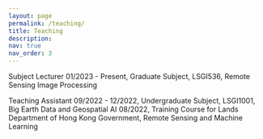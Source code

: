 ```yaml
---
layout: page
permalink: /teaching/
title: Teaching
description: 
nav: true
nav_order: 3
---
```



Subject Lecturer
01/2023 - Present,  Graduate Subject, LSGI536, Remote Sensing Image Processing

Teaching Assistant
09/2022 - 12/2022, Undergraduate Subject, LSGI1001, Big Earth Data and Geospatial AI
08/2022, Training Course for Lands Department of Hong Kong Government, Remote Sensing and Machine Learning